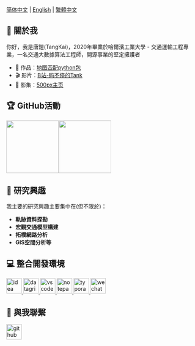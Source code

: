 [简体中文](./README.md) | [English](./README_EN.md) | [繁體中文](./README_HK.md)


<h2>👋 關於我</h2>

你好，我是唐鎧(TangKai)，2020年畢業於哈爾濱工業大學 - 交通運輸工程專業，一名交通大數據算法工程師，開源事業的堅定擁護者


- 📰 作品：<a href="https://github.com/zdsjjtTLG/TrackIt" target="_blank">地图匹配python包</a>
- 🎬 影片：<a href="https://space.bilibili.com/49719605" target="_blank">B站-码不停的Tank</a>
- 🌈 影集：<a href="https://500px.com.cn/tangkai" target="_blank">500px主页</a>


<h2>🏆 GitHub活動</h2>

<img align="" height="137px" src="https://github-readme-stats.vercel.app/api?username=zdsjjtTLG&hide_title=true&hide_border=true&show_icons=true&include_all_commits=true&line_height=21&bg_color=0,EC6C6C,FFD479,FFFC79,73FA79&theme=graywhite&locale=en" /><img align="" height="137px" src="https://github-readme-stats.vercel.app/api/top-langs/?username=zdsjjtTLG&hide_title=true&hide_border=true&layout=compact&bg_color=0,73FA79,73FDFF,D783FF&theme=graywhite&locale=en" />


<h2>🧐 研究興趣</h2>

我主要的研究興趣主要集中在(但不限於)：

- **軌跡資料探勘**
- **宏觀交通模型構建**
- **拓樸網路分析**
- **GIS空間分析等**


<h2>💻 整合開發環境</h2>

<p>
	<a href="https://www.jetbrains.com/idea/" target="_blank"> <img src="https://cdn.jsdelivr.net/gh/devicons/devicon@latest/icons/intellij/intellij-original.svg" alt="idea" height="40"/> </a>
    <a href="https://www.jetbrains.com/datagrip/" target="_blank"> <img src="https://cdn.jsdelivr.net/gh/devicons/devicon@latest/icons/datagrip/datagrip-original.svg" alt="datagrip" height="40"/> </a>
    <a href="https://code.visualstudio.com/" target="_blank"> <img src="https://cdn.jsdelivr.net/gh/devicons/devicon@latest/icons/vscode/vscode-original.svg" alt="vscode" height="40"/> </a>
    <a href="https://notepad-plus-plus.org/" target="_blank"> <img src="https://notepad-plus-plus.org/images/logo.svg" alt="notepad-plus-plus" height="40"/> </a>
    <a href="https://typora.io/" target="_blank"> <img src="https://typora.io/img/favicon-64.png" alt="typora" height="40"/> </a>
    <a href="https://developers.weixin.qq.com/miniprogram/dev/devtools/stable.html" target="_blank"> <img src="https://www.vectorlogo.zone/logos/wechat/wechat-icon.svg" alt="wechat" height="40"/> </a>
</p>


<h2>💬 與我聯繫</h2>

<p align="left">
    <a href="https://github.com/zdsjjtTLG" target="blank">
        <img src="https://cdn.jsdelivr.net/gh/devicons/devicon@latest/icons/github/github-original.svg" alt="github" height="40" />
    </a>

</p>

